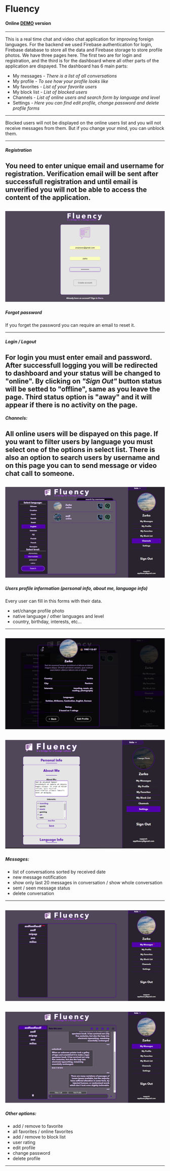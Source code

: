# Fluency

#### Online [DEMO](http://fluency.epizy.com) version

---
This is a real time chat and video chat application for improving foreign languages.
For the backend we used Firebase authentication for login, Firebase database to store all the data and Firebase storage to store profile photos.
We have three pages here. The first two are for login and registration, and the third is for the dashboard where all other parts of the application are dispayed.
The dashboard has 6 main parts:
- My messages *- There is a list of all conversations* 
- My profile *- To see how your profile looks like*
- My favorites *- List of your favorite users*
- My block list *- List of blocked users*
- Channels *- List of online users and search form by language and level*
- Settings *- Here you can find edit profile, change password and delete profile forms*
---
Blocked users will not be displayed on the online users list and you will not receive messages from them.
But if you change your mind, you can unblock them.

---
##### Registration 
You need to enter unique email and username for registration. Verification email will be sent after successfull registration and
until email is unverified you will not be able to access the content of the application.
---
![Screenshot](./graph/screenshot/register.jpg?raw=true "Registration")
---
##### Forgot password
If you forget the password you can require an email to reset it.

---
##### Login / Logout
For login you must enter email and password. After successfull logging you will be redirected to dashboard and your status will be changed to "online".
By clicking on *"Sign Out"* button status will be setted to "offline", same as you leave the page.
Third status option is "away" and it will appear if there is no activity on the page.
---
##### Channels:
All online users will be dispayed on this page. If you want to filter users by language you must select one of the options in select list.
There is also an option to search users by username and on this page you can to send message or video chat call to someone.
---
![Screenshot](./graph/screenshot/channels.jpg?raw=true "Channels")
---
##### Users profile information (personal info, about me, language info)
Every user can fill in this forms with their data.

  * set/change profile photo
  * native language / other languages and level
  * country, birthday, interests, etc...
---    
![Screenshot](./graph/screenshot/profile.jpg?raw=true "Profile")
---
![Screenshot](./graph/screenshot/edit.jpg?raw=true "Edit profile")
---
##### Messages:

   * list of conversations sorted by received date
   * new message notification
   * show only last 20 messages in conversation / show whole conversation
   * sent / seen message status
   * delete conversation
---
![Screenshot](./graph/screenshot/msg_notification.jpg?raw=true "Message notification")
---    
![Screenshot](./graph/screenshot/conversation.jpg?raw=true "Conversation")
---
##### Other options: 
   * add / remove to favorite
   * all favorites / online favorites
   * add / remove to block list
   * user rating
   * edit profile
   * change password
   * delete profile
---